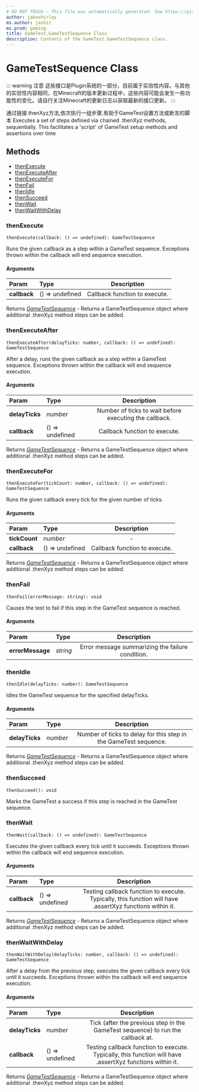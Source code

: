 ```yaml
---
# DO NOT TOUCH — This file was automatically generated. See https://github.com/Mojang/MinecraftScriptingApiDocsGenerator to modify descriptions, examples, etc.
author: jakeshirley
ms.author: jashir
ms.prod: gaming
title: GameTest.GameTestSequence Class
description: Contents of the GameTest.GameTestSequence class.
---
```

# GameTestSequence Class
::: warning 注意
这些接口是Plugin系统的一部分，目前属于实验性内容。与其他的实验性内容相同，在Minecraft的版本更新过程中，这些内容可能会发生一些功能性的变化。请自行关注Minecraft的更新日志以获取最新的接口更新。
:::

通过链接.thenXyz方法,依次执行一组步骤,有助于GameTest设置方法或断言的脚本
Executes a set of steps defined via chained .thenXyz methods, sequentially. This facilitates a 'script' of GameTest setup methods and assertions over time


## Methods
- [thenExecute](#thenexecute)
- [thenExecuteAfter](#thenexecuteafter)
- [thenExecuteFor](#thenexecutefor)
- [thenFail](#thenfail)
- [thenIdle](#thenidle)
- [thenSucceed](#thensucceed)
- [thenWait](#thenwait)
- [thenWaitWithDelay](#thenwaitwithdelay)
  
### **thenExecute**
`
thenExecute(callback: () => undefined): GameTestSequence
`

Runs the given callback as a step within a GameTest sequence. Exceptions thrown within the callback will end sequence execution.
#### Arguments
| Param | Type | Description |
| :--- | :--- | :---: |
| **callback** | () => undefined | Callback function to execute. |

Returns [*GameTestSequence*](GameTestSequence.md) - Returns a GameTestSequence object where additional .thenXyz method steps can be added.


### **thenExecuteAfter**
`
thenExecuteAfter(delayTicks: number, callback: () => undefined): GameTestSequence
`

After a delay, runs the given callback as a step within a GameTest sequence. Exceptions thrown within the callback will end sequence execution.
#### Arguments
| Param | Type | Description |
| :--- | :--- | :---: |
| **delayTicks** | *number* | Number of ticks to wait before executing the callback. |
| **callback** | () => undefined | Callback function to execute. |

Returns [*GameTestSequence*](GameTestSequence.md) - Returns a GameTestSequence object where additional .thenXyz method steps can be added.


### **thenExecuteFor**
`
thenExecuteFor(tickCount: number, callback: () => undefined): GameTestSequence
`

Runs the given callback every tick for the given number of ticks.
#### Arguments
| Param | Type | Description |
| :--- | :--- | :---: |
| **tickCount** | *number* | - |
| **callback** | () => undefined | Callback function to execute. |

Returns [*GameTestSequence*](GameTestSequence.md) - Returns a GameTestSequence object where additional .thenXyz method steps can be added.


### **thenFail**
`
thenFail(errorMessage: string): void
`

Causes the test to fail if this step in the GameTest sequence is reached.
#### Arguments
| Param | Type | Description |
| :--- | :--- | :---: |
| **errorMessage** | *string* | Error message summarizing the failure condition. |



### **thenIdle**
`
thenIdle(delayTicks: number): GameTestSequence
`

Idles the GameTest sequence for the specified delayTicks.
#### Arguments
| Param | Type | Description |
| :--- | :--- | :---: |
| **delayTicks** | *number* | Number of ticks to delay for this step in the GameTest sequence. |

Returns [*GameTestSequence*](GameTestSequence.md) - Returns a GameTestSequence object where additional .thenXyz method steps can be added.


### **thenSucceed**
`
thenSucceed(): void
`

Marks the GameTest a success if this step is reached in the GameTest sequence.



### **thenWait**
`
thenWait(callback: () => undefined): GameTestSequence
`

Executes the given callback every tick until it succeeds. Exceptions thrown within the callback will end sequence execution.
#### Arguments
| Param | Type | Description |
| :--- | :--- | :---: |
| **callback** | () => undefined | Testing callback function to execute. Typically, this function will have .assertXyz functions within it. |

Returns [*GameTestSequence*](GameTestSequence.md) - Returns a GameTestSequence object where additional .thenXyz method steps can be added.


### **thenWaitWithDelay**
`
thenWaitWithDelay(delayTicks: number, callback: () => undefined): GameTestSequence
`

After a delay from the previous step, executes the given callback every tick until it succeeds. Exceptions thrown within the callback will end sequence execution.
#### Arguments
| Param | Type | Description |
| :--- | :--- | :---: |
| **delayTicks** | *number* | Tick (after the previous step in the GameTest sequence) to run the callback at. |
| **callback** | () => undefined | Testing callback function to execute. Typically, this function will have .assertXyz functions within it. |

Returns [*GameTestSequence*](GameTestSequence.md) - Returns a GameTestSequence object where additional .thenXyz method steps can be added.


